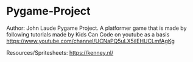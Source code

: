 # Pygame-Project
Author: John Laude
Pygame Project. A platformer game that is made by following tutorials made by Kids Can Code on youtube as a basis
https://www.youtube.com/channel/UCNaPQ5uLX5iIEHUCLmfAgKg

Resources/Spritesheets:
https://kenney.nl/

